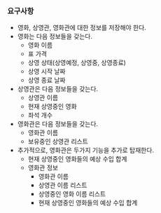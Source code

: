 ### 요구사항
- 영화, 상영관, 영화관에 대한 정보를 저장해야 한다.
- 영화는 다음 정보들을 갖는다.
  - 영화 이름
  - 표 가격
  - 상영 상태(상영예정, 상영중, 상영종료)
  - 상영 시작 날짜
  - 상영 종료 날짜
- 상영관은 다음 정보들을 갖는다.
  - 상영관 이름
  - 현재 상영중인 영화
  - 좌석 개수
- 영화관은 다음 정보들을 갖는다.
  - 영화관 이름
  - 보유중인 상영관 리스트
- 추가적으로, 영화관은 두가지 기능을 추가로 탑재한다.
  - 현재 상영중인 영화들의 예상 수입 합계
  - 영화관 정보
    - 영화관 이름
    - 상영관 이름 리스트
    - 상영중인 영화 이름 리스트
    - 현재 상영중인 영화들의 예상 수입 합계